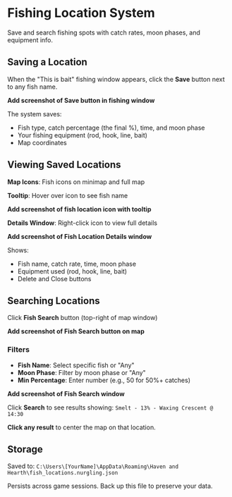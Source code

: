 # Fishing Location System

Save and search fishing spots with catch rates, moon phases, and equipment info.

## Saving a Location

When the "This is bait" fishing window appears, click the **Save** button next to any fish name.

**Add screenshot of Save button in fishing window**

The system saves:
- Fish type, catch percentage (the final %), time, and moon phase
- Your fishing equipment (rod, hook, line, bait)
- Map coordinates

## Viewing Saved Locations

**Map Icons**: Fish icons on minimap and full map

**Tooltip**: Hover over icon to see fish name

**Add screenshot of fish location icon with tooltip**

**Details Window**: Right-click icon to view full details

**Add screenshot of Fish Location Details window**

Shows:
- Fish name, catch rate, time, moon phase
- Equipment used (rod, hook, line, bait)
- Delete and Close buttons

## Searching Locations

Click **Fish Search** button (top-right of map window)

**Add screenshot of Fish Search button on map**

### Filters

- **Fish Name**: Select specific fish or "Any"
- **Moon Phase**: Filter by moon phase or "Any"
- **Min Percentage**: Enter number (e.g., 50 for 50%+ catches)

**Add screenshot of Fish Search window**

Click **Search** to see results showing: `Smelt - 13% - Waxing Crescent @ 14:30`

**Click any result** to center the map on that location.

## Storage

Saved to: `C:\Users\[YourName]\AppData\Roaming\Haven and Hearth\fish_locations.nurgling.json`

Persists across game sessions. Back up this file to preserve your data.
